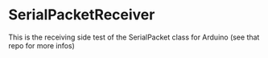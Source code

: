 # SerialPacketReceiver
This is the receiving side test of the SerialPacket class for Arduino (see that repo for more infos)
